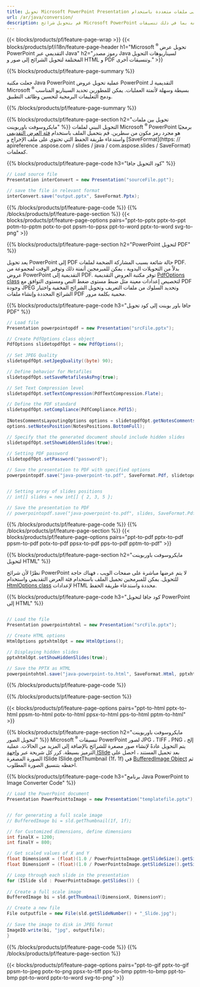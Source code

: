 ```yaml
---
title: تحويل Microsoft PowerPoint Presentation إلى ملفات متعددة باستخدام Java
url: /ar/java/conversion/
description: قم بتحويل شرائح Microsoft PowerPoint إلى ملفات مختلفة بما في ذلك تنسيقات HTML و PDF والصور داخل التطبيقات المستندة إلى Java.
---
```


{{< blocks/products/pf/feature-page-wrap >}}
{{< blocks/products/pf/i18n/feature-page-header h1="Microsoft <sup> ® </sup> تحويل عرض PowerPoint التقديمي عبر Java" h2="رموز مصدر Java لسيناريوهات التحويل المختلفة لتحويل الشرائح إلى صور و HTML و PDF وتنسيقات أخرى." >}}

{{% blocks/products/pf/feature-page-summary %}}

جعلت مكتبة Java PowerPoint عملية تحويل عروض PowerPoint التقديمية لـ Microsoft <sup> ® </sup> بسيطة وسهلة لأتمتة العمليات. يمكن للمطورين تحديد السيناريو المناسب ودمج التعليمات البرمجية لتحسين وظائف التطبيق. 

{{% /blocks/products/pf/feature-page-summary  %}}

{{% blocks/products/pf/feature-page-section  h2="تحويل بين ملفات مايكروسوفت باوربوينت" %}}
التحويل البيني لملفات Microsoft <sup> ® </sup> PowerPoint برمجيًا هو مجرد رمز مكون من سطرين. قم بتحميل الملف باستخدام [فئة العرض التقديمي](https://apireference.aspose.com/slides/java/com.aspose.slides/Presentation) واستدعاء طريقة الحفظ التي تحتوي على ملف الإخراج و [SaveFormat](https: // apireference .aspose.com / slides / java / com.aspose.slides / SaveFormat) كمعلمات.

{{% blocks/products/pf/feature-page-code h3="كود التحويل جافا" %}}

```cs
// Load source file
Presentation interConvert = new Presentation("sourceFile.ppt");

// save the file in relevant format
interConvert.save("output.pptx", SaveFormat.Pptx);   
```
{{% /blocks/products/pf/feature-page-code  %}}
{{% /blocks/products/pf/feature-page-section %}}
{{< blocks/products/pf/feature-page-options pairs="ppt-to-pptx pptx-to-ppt potm-to-pptm potx-to-pot ppsm-to-ppsx ppt-to-word pptx-to-word svg-to-png" >}}


{{% blocks/products/pf/feature-page-section  h2="PowerPoint لتحويل PDF" %}}

يعد تحويل PowerPoint إلى PDF حالة شائعة بسبب المشاركة الضخمة لملفات PDF. بدلاً من التحويلات اليدوية ، يمكن للمبرمجين أتمتة ذلك وتوفير الوقت لمجموعة من عروض PowerPoint التقديمية إلى PDF. توفر مكتبة العروض التقديمية [PdfOptions class](https://apireference.aspose.com/java/slides/com.aspose.slides/PdfOptions) لتخصيص إعدادات معينة مثل ضبط مستوى ضغط النص ومستوى التوافق مع PDF وجودة JPEG وتحديد السلوك من ملفات التعريف وتحويل الشرائح المخفية واختيار الشرائح المحددة وإنشاء ملفات PDF محمية بكلمة مرور.

{{% blocks/products/pf/feature-page-code h3="جافا باور بوينت إلى كود تحويل PDF" %}}

```cs
// Load file
Presentation powerpointopdf = new Presentation("srcFile.pptx");

// Create PdfOptions class object
PdfOptions slidetopdfOpt = new PdfOptions();
               
// Set JPEG Quality
slidetopdfOpt.setJpegQuality((byte) 90);

// Define behavior for Metafiles
slidetopdfOpt.setSaveMetafilesAsPng(true);

// Set Text Compression level
slidetopdfOpt.setTextCompression(PdfTextCompression.Flate);

// Define the PDF standard
slidetopdfOpt.setCompliance(PdfCompliance.Pdf15);
              
INotesCommentsLayoutingOptions options = slidetopdfOpt.getNotesCommentsLayouting();
options.setNotesPosition(NotesPositions.BottomFull);

// Specify that the generated document should include hidden slides
slidetopdfOpt.setShowHiddenSlides(true);
	
// Setting PDF password
slidetopdfOpt.setPassword("password");	

// Save the presentation to PDF with specified options
powerpointopdf.save("java-powerpoint-to.pdf", SaveFormat.Pdf, slidetopdfOpt);


// Setting array of slides positions
// int[] slides = new int[] { 2, 3, 5 };

// Save the presentation to PDF
// powerpointopdf.save("java-powerpoint-to.pdf", slides, SaveFormat.Pdf);

```
{{% /blocks/products/pf/feature-page-code  %}}
{{% /blocks/products/pf/feature-page-section %}}
{{< blocks/products/pf/feature-page-options pairs="ppt-to-pdf pptx-to-pdf ppsm-to-pdf potx-to-pdf ppsx-to-pdf pps-to-pdf pptm-to-pdf" >}}


{{% blocks/products/pf/feature-page-section  h2="مايكروسوفت باوربوينت لتحويل HTML" %}}

نظرًا لأن شرائح PowerPoint لا يتم عرضها مباشرة على صفحات الويب ، فهناك حاجة للتحويل. يمكن للمبرمجين تحميل الملف باستخدام فئة العرض التقديمي واستخدام [HtmlOptions class](https://apireference.aspose.com/slides/java/com.aspose.slides/HtmlOptions) لإعدادات HTML محددة واستدعاء طريقة الحفظ.

{{% blocks/products/pf/feature-page-code h3="كود جافا لتحويل PowerPoint إلى HTML" %}}

```cs

// Load the file
Presentation powerpointohtml = new Presentation("srcFile.pptx");

// Create HTML options
HtmlOptions pptxhtmlOpt = new HtmlOptions();

// Displaying hidden slides
pptxhtmlOpt.setShowHiddenSlides(true);

// Save the PPTX as HTML
powerpointohtml.save("java-powerpoint-to.html", SaveFormat.Html, pptxhtmlOpt); 

```
{{% /blocks/products/pf/feature-page-code %}}

{{% /blocks/products/pf/feature-page-section %}}

{{< blocks/products/pf/feature-page-options pairs="ppt-to-html pptx-to-html ppsm-to-html potx-to-html ppsx-to-html pps-to-html pptm-to-html" >}}

{{% blocks/products/pf/feature-page-section  h2="مايكروسوفت باوربوينت لتحويل الصور" %}}
Microsoft <sup> ® </sup> تنسيقات PowerPoint لصور JPG ، TIFF ، PNG ، إلخ يتم التحويل عادةً لإنشاء صور مصغرة للشرائح بالإضافة إلى المزيد من الحالات. عملية الترميز بسيطة. كرر كل شريحة عبر [واجهة ISlide](https://apireference.aspose.com/slides/java/com.aspose.slides/ISlide) بعد تحميل المستند ، احصل على الصورة المصغرة ISlide ISlide.getThumbnail (1f، 1f) في [BufferedImage Object](https://docs.oracle.com/javase/7/docs/api/java/awt/image/BufferedImage.html) ثم احفظه بتنسيق الصورة المطلوب. 

{{% blocks/products/pf/feature-page-code h3="برنامج Java PowerPoint to Image Converter Code" %}}
```cs
// Load the PowerPoint document
Presentation PowerPointtoImage = new Presentation("templatefile.pptx");


// for generating a full scale image
// BufferedImage bi = sld.getThumbnail(1f, 1f);

// for Customized dimensions, define dimensions
int finalX = 1200;
int finalY = 800;

// Get scaled values of X and Y
float DimensionX = (float)(1.0 / PowerPointtoImage.getSlideSize().getSize().getWidth()) * finalX;
float DimensionY = (float)(1.0 / PowerPointtoImage.getSlideSize().getSize().getHeight()) * finalY;

// Loop through each slide in the presentation
for (ISlide sld : PowerPointtoImage.getSlides()) {
	
// Create a full scale image
BufferedImage bi = sld.getThumbnail(DimensionX, DimensionY);

// Create a new file
File outputfile = new File(sld.getSlideNumber() + "_Slide.jpg");
	
// Save the image to disk in JPEG format
ImageIO.write(bi, "jpg", outputfile);
}
```
{{% /blocks/products/pf/feature-page-code %}}
{{% /blocks/products/pf/feature-page-section %}}

{{< blocks/products/pf/feature-page-options pairs="ppt-to-gif pptx-to-gif ppsm-to-jpeg potx-to-png ppsx-to-tiff pps-to-bmp pptm-to-bmp ppt-to-bmp ppt-to-word pptx-to-word svg-to-png" >}}